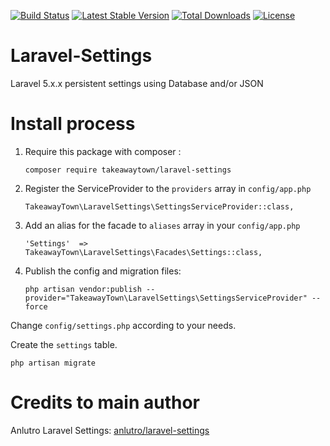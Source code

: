[![Build Status](https://travis-ci.org/takeawaytown/laravel-settings.svg?branch=master)](https://travis-ci.org/takeawaytown/laravel-settings)
[![Latest Stable Version](https://poser.pugx.org/takeawaytown/laravel-settings/v/stable.svg)](https://packagist.org/packages/takeawaytown/laravel-settings)
[![Total Downloads](https://poser.pugx.org/takeawaytown/laravel-settings/downloads.svg)](https://packagist.org/packages/takeawaytown/laravel-settings)
[![License](https://poser.pugx.org/takeawaytown/laravel-settings/license.svg)](https://packagist.org/packages/takeawaytown/laravel-settings)

# Laravel-Settings

Laravel 5.x.x persistent settings using Database and/or JSON

# Install process

1. Require this package with composer :

    `composer require takeawaytown/laravel-settings`

2. Register the ServiceProvider to the `providers` array in `config/app.php`

    `TakeawayTown\LaravelSettings\SettingsServiceProvider::class,`

3. Add an alias for the facade to `aliases` array in  your `config/app.php`

    `'Settings'  => TakeawayTown\LaravelSettings\Facades\Settings::class,`

4. Publish the config and migration files:

    `php artisan vendor:publish --provider="TakeawayTown\LaravelSettings\SettingsServiceProvider" --force`

Change `config/settings.php` according to your needs.

Create the `settings` table.

    php artisan migrate

# Credits to main author

Anlutro Laravel Settings: [anlutro/laravel-settings](https://github.com/anlutro/laravel-settings)
